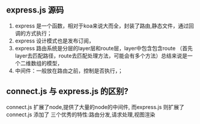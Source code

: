 ## express.js 源码
1. express 是一个函数，相对于koa来说大而全，封装了路由,静态文件，通过回调的方式执行；
2. express 设计模式也是发布订阅，
3. express 路由系统是分层的layer层和route层，layer中包含包含route （首先layer去匹配路径，route去匹配处理方法，可能会有多个方法）总结来说是一个二维数组的模型，
4. 中间件：一般放在路由之前，控制是否执行，；

## connect.js 与 express.js 的区别?
connect.js 扩展了node,提供了大量的node的中间件, 而express.js 则扩展了 connect.js
添加了 三个优秀的特性:路由分发,请求处理,视图渲染
